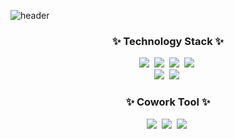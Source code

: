 ![header](https://capsule-render.vercel.app/api?type=waving&color=timeGradient&height=300&section=header&text=Eunkyoung's%20Profile%20&fontSize=35&animation=fadeIn&fontAlignY=38&)
<!--
 type=waving& //파도 모양
 color=auto& //색변 경자동
 height=300& //크기
 section=header& //위치
 text=Eunkyoung's%20GitHub%20Profile& //메인이 될 글
 fontSize=90&animation=fadeIn&fontAlignY=38& //글씨 크기와 애니메이션 설
 desc=Eunkyoung's%20GitHub%20Profile&descAlignY=51&descAlign=62 //desc에 추가 설명 -->

<div align="center">
 <h3>✨ Technology Stack ✨</h3>
 <!--기술뱃지-->
 <p align="center">
   <img src="https://img.shields.io/badge/Python-3766AB?style=flat-square&logo=Python&logoColor=white"/>&nbsp
   <img src="https://img.shields.io/badge/PyTorch-EE4C2C?style=flat-square&logo=PyTorch&logoColor=white"/>&nbsp
   <img src="https://img.shields.io/badge/C-A8B9CC?style=flat-square&logo=C&logoColor=white"/>&nbsp
   <img src="https://img.shields.io/badge/R-276DC?style=flat-square&logo=R&logoColor=white"/>&nbsp
   <br>
   <img src="https://img.shields.io/badge/MySQL-4479A1?style=flat-square&logo=MySQL&logoColor=white"/>&nbsp
   <img src="https://img.shields.io/badge/MariaDB-003545?style=flat-square&logo=MariaDB&logoColor=white"/>&nbsp
   <br>
   <h3>✨ Cowork Tool ✨</h3>
   <img src="https://img.shields.io/badge/GitHub-181717?style=flat-square&logo=GitHub&logoColor=white"/>&nbsp
   <img src="https://img.shields.io/badge/Slack-4A154B?style=flat-square&logo=Slack&logoColor=white"/>&nbsp
   <img src="https://img.shields.io/badge/Jira-0052CC?style=flat-square&logo=Jira&logoColor=white"/>&nbsp
 
 </p>

 <br><br>

 <!--프로필 요약--> 
 <!--![eunkk01's github stats](https://github-readme-stats.vercel.app/api?username=eunkk01&show_icons=true)-->

</div>

